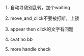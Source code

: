 1. 自动寻敌别乱转，加个waiting
2. move_and_click不要被打断，上锁
3. appear then click的文字有问题

1. cvat no bb
2. more handle check
   